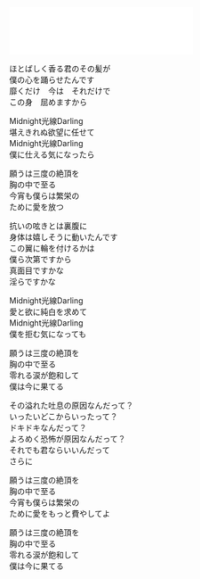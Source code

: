 ![]()
<iframe frameborder="no" border="0" marginwidth="0" marginheight="0" width=330 height=86 src="//music.163.com/outchain/player?type=2&id=1979258149&auto=1&height=66"></iframe>

ほとばしく香る君のその髪が  
僕の心を踊らせたんです  
靡くだけ　今は　それだけで  
この身　屈めますから  

Midnight光線Darling  
堪えきれぬ欲望に任せて  
Midnight光線Darling  
僕に仕える気になったら  

願うは三度の絶頂を  
胸の中で至る  
今宵も僕らは繁栄の  
ために愛を放つ  

抗いの呟きとは裏腹に  
身体は嬉しそうに動いたんです  
この翼に輪を付けるかは  
僕ら次第ですから  
真面目ですかな  
淫らですかな  

Midnight光線Darling  
愛と欲に純白を求めて  
Midnight光線Darling  
僕を拒む気になっても  

願うは三度の絶頂を  
胸の中で至る  
零れる涙が飽和して  
僕は今に果てる  

その溢れた吐息の原因なんだって？  
いったいどこからいったって？  
ドキドキなんだって？  
よろめく恐怖が原因なんだって？  
それでも君ならいいんだって  
さらに  

願うは三度の絶頂を  
胸の中で至る  
今宵も僕らは繁栄の  
ために愛をもっと費やしてよ  

願うは三度の絶頂を  
胸の中で至る  
零れる涙が飽和して  
僕は今に果てる